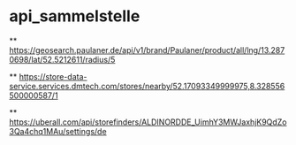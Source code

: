 # api_sammelstelle

** https://geosearch.paulaner.de/api/v1/brand/Paulaner/product/all/lng/13.2870698/lat/52.5212611/radius/5

** https://store-data-service.services.dmtech.com/stores/nearby/52.17093349999975,8.328556500000587/1

** https://uberall.com/api/storefinders/ALDINORDDE_UimhY3MWJaxhjK9QdZo3Qa4chq1MAu/settings/de

